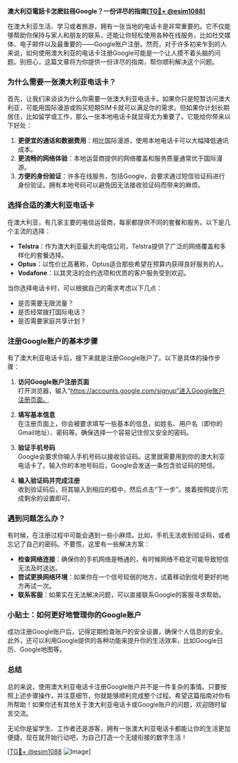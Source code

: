 **澳大利亞電話卡怎麽註冊Google？一份详尽的指南[[TG💪+ @esim1088](https://t.me/s/esim1088)]**

在澳大利亚生活、学习或者旅游，拥有一张当地的电话卡是非常重要的。它不仅能够帮助你保持与家人和朋友的联系，还能让你轻松使用各种在线服务，比如社交媒体、电子邮件以及最重要的——Google账户注册。然而，对于许多初来乍到的人来说，如何使用澳大利亚的电话卡注册Google可能是一个让人摸不着头脑的问题。别担心，这篇文章将为你提供一份详尽的指南，帮你顺利解决这个问题。

### 为什么需要一张澳大利亚电话卡？

首先，让我们来谈谈为什么你需要一张澳大利亚电话卡。如果你只是短暂访问澳大利亚，可能用国际漫游或购买短期SIM卡就可以满足你的需求。但如果你计划长期居住，比如留学或工作，那么一张本地电话卡就显得尤为重要了。它能给你带来以下好处：

1. **更便宜的通话和数据费用**：相比国际漫游，使用本地电话卡可以大幅降低通讯成本。
2. **更流畅的网络体验**：本地运营商提供的网络覆盖和服务质量通常优于国际漫游。
3. **方便的身份验证**：许多在线服务，包括Google，会要求通过短信验证码进行身份验证。拥有本地号码可以避免因无法接收验证码而带来的麻烦。

### 选择合适的澳大利亚电话卡

在澳大利亚，有几家主要的电信运营商，每家都提供不同的套餐和服务。以下是几个主流的选择：

- **Telstra**：作为澳大利亚最大的电信公司，Telstra提供了广泛的网络覆盖和多样化的套餐选择。
- **Optus**：以性价比高著称，Optus适合那些希望在预算内获得良好服务的人。
- **Vodafone**：以其灵活的合约选项和优质的客户服务受到欢迎。

当你选择电话卡时，可以根据自己的需求考虑以下几点：
- 是否需要无限流量？
- 是否经常拨打国际电话？
- 是否需要家庭共享计划？

### 注册Google账户的基本步骤

有了澳大利亚电话卡后，接下来就是注册Google账户了。以下是具体的操作步骤：

1. **访问Google账户注册页面**  
   打开浏览器，输入“https://accounts.google.com/signup”进入Google账户注册页面。

2. **填写基本信息**  
   在注册页面上，你会被要求填写一些基本的信息，如姓名、用户名（即你的Gmail地址）、密码等。确保选择一个容易记住但又安全的密码。

3. **验证手机号码**  
   Google会要求你输入手机号码以接收验证码。这里就需要用到你的澳大利亚电话卡了。输入你的本地号码后，Google会发送一条包含验证码的短信。

4. **输入验证码并完成注册**  
   收到验证码后，将其输入到相应的框中，然后点击“下一步”。接着按照提示完成剩余的设置即可。

### 遇到问题怎么办？

有时候，在注册过程中可能会遇到一些小麻烦。比如，手机无法收到验证码，或者忘记了自己的密码。不要慌，这里有一些解决方案：

- **检查网络连接**：确保你的手机网络是畅通的，有时候网络不稳定可能导致短信无法及时送达。
- **尝试更换网络环境**：如果你在一个信号较弱的地方，试着移动到信号更好的地方再试一次。
- **联系客服**：如果实在无法解决问题，可以直接联系Google的客服寻求帮助。

### 小贴士：如何更好地管理你的Google账户

成功注册Google账户后，记得定期检查账户的安全设置，确保个人信息的安全。此外，还可以利用Google提供的各种功能来提升你的生活效率，比如Google日历、Google地图等。

### 总结

总的来说，使用澳大利亚电话卡注册Google账户并不是一件复杂的事情。只要按照上述步骤操作，并注意细节，你就能够顺利完成整个过程。希望这篇指南对你有所帮助！如果你还有其他关于澳大利亚电话卡或Google账户的问题，欢迎随时留言交流。

无论你是留学生、工作者还是游客，拥有一张澳大利亚电话卡都能让你的生活更加便捷。现在就开始行动吧，为自己打造一个无缝衔接的数字生活！

[[TG💪+ @esim1088](https://t.me/s/esim1088) ![Image](https://i.postimg.cc/4NQfJmqS/Snipaste-2025-05-13-00-14-12.png)]